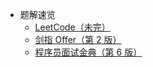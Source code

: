 - 题解速览
    - [LeetCode（未完）](/solution/README.md)
    - [剑指 Offer（第 2 版）](/lcof/README.md)
    - [程序员面试金典（第 6 版）](/lcci/README.md)